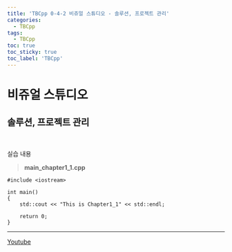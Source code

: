 ```yaml
---
title: 'TBCpp 0-4-2 비쥬얼 스튜디오 - 솔루션, 프로젝트 관리'
categories:
  - TBCpp
tags:
  - TBCpp
toc: true
toc_sticky: true
toc_label: 'TBCpp'
---
```


# 비쥬얼 스튜디오

## 솔루션, 프로젝트 관리

<br>

실습 내용

> **main_chapter1_1.cpp**

```
#include <iostream>

int main()
{
	std::cout << "This is Chapter1_1" << std::endl;

	return 0;
}
```

---

[Youtube](https://www.youtube.com/watch?v=aFvR-JHWp_g&list=PLNfg4W25Tapw5Yx4yuExHNybBIUk68aNz&index=7)
